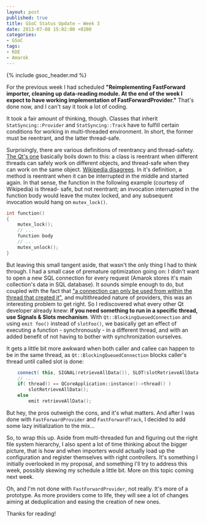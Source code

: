 ```yaml
---
layout: post
published: true
title: GSoC Status Update – Week 3
date: 2013-07-08 15:02:00 +0200
categories:
- GSoC
tags:
- KDE
- Amarok
---
```


{% include gsoc_header.md %}

For the previous week I had scheduled **"Reimplementing FastForward importer,
cleaning up data-reading module. At the end of the week I expect to have working
implementation of FastForwardProvider."** That's done now, and I can't say it
took a lot of coding.

It took a fair amount of thinking, though. Classes that inherit
`StatSyncing::Provider` and `StatSyncing::Track` have to fulfill certain
conditions for working in multi-threaded environment. In short, the former must
be reentrant, and the latter thread-safe.

Surprisingly, there are various definitions of reentrancy and thread-safety.
[The Qt's one][Qt reentrancy] basically boils down to this: a class is reentrant
when different threads can safely work on different objects, and thread-safe
when they can work on the same object. [Wikipedia disagrees][Wikipedia
reentrancy]. In it's definition, a method is reentrant when it can be
interrupted in the middle and started again. In that sense, the function in the
following example (courtesy of Wikipedia) is thread- safe, but not reentrant; an
invocation interrupted in the function body would leave the mutex locked, and
any subsequent invocation would hang on `mutex_lock()`.

```c++
int function()
{
    mutex_lock();
    // ...
    function body
    // ...
    mutex_unlock();
}
```

But leaving this small tangent aside, that wasn't the only thing I had to think
through. I had a small case of premature optimization going on: I didn't want to
open a new SQL connection for every request (Amarok stores it's main
collection's data in SQL database). It sounds simple enough to do, but coupled
with the fact that ["a connection can only be used from within the thread that
created it"][Qt reentrancy], and multithreaded nature of providers, this was an
interesting problem to get right. So I rediscovered what every other Qt
developer already knew: **if you need something to run in a specific thread, use
Signals & Slots mechanism**. With `Qt::BlockingQueuedConnection` and using `emit
foo()` instead of `slotFoo()`, we basically get an effect of executing a
function - synchronously - in a different thread, and with an added benefit of
not having to bother with synchronization ourselves.

It gets a little bit more awkward when both caller and callee can happen to be
in the same thread, as `Qt::BlockingQueuedConnection` blocks caller's thread
until called slot is done:

```c++
    connect( this, SIGNAL(retrieveAllData()), SLOT(slotRetrieveAllData()), Qt::BlockingQueuedConnection );
    // ...
    if( thread() == QCoreApplication::instance()->thread() )
        slotRetrieveAllData();
    else
        emit retrieveAllData();
```

But hey, the pros outweigh the cons, and it's what matters. And after I was done
with `FastForwardProvider` and `FastForwardTrack`, I decided to add some lazy
initialization to the mix...

So, to wrap this up. Aside from multi-threaded fun and figuring out the right
file system hierarchy, I also spent a lot of time thinking about the bigger
picture, that is how and when importers would actually load up the configuration
and register themselves with right controllers. It's something I initially
overlooked in my proposal, and something I'll try to address this week, possibly
skewing my schedule a little bit. More on this topic coming next week.

Oh, and I'm not done with `FastForwardProvider`, not really. It's more of a
prototype. As more providers come to life, they will see a lot of changes aiming
at deduplication and easing the creation of new ones.

Thanks for reading!

[Qt reentrancy]: http://qt-project.org/doc/qt-4.8/threads-reentrancy.html
[Wikipedia reentrancy]: https://en.wikipedia.org/wiki/Reentrancy_%28computing%29
